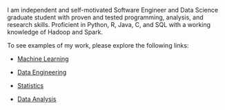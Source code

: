I am independent and self-motivated Software Engineer and Data Science graduate student with proven and tested programming, analysis, and research skills. Proficient in Python, R, Java, C, and SQL with a working knowledge of Hadoop and Spark.

To see examples of my work, please explore the following links:

* [Machine Learning](https://github.com/etwernerMIDS/Machine_Learning)

* [Data Engineering](https://github.com/etwernerMIDS/Data_Engineering)

* [Statistics](https://github.com/etwernerMIDS/Statistics)

* [Data Analysis](https://github.com/etwernerMIDS/Data_Analysis)

